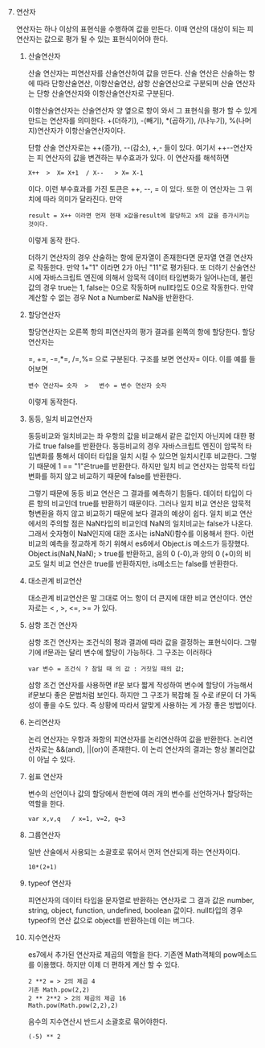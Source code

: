 7. 연산자

   연산자는 하나 이상의 표현식을 수행하여 값을 만든다. 이때 연산의 대상이 되는 피 연산자는 값으로 평가 될 수 있는 표현식이어야 한다.

   1. 산술연산자

      산술 연산자는 피연산자를 산술연산하여 값을 만든다. 산술 연산은 산술하는 항에 따라 단항산술연산, 이항산술연산, 삼항 산술연산으로 구분되며 산술 연산자는 단항 산술연산자와 이항산술연산자로 구분된다.

      이항산술연산자는 산술연산자 양 옆으로 항이 와서 그 표현식을 평가 할 수 있게 만드는 연산자를 의미한다. +(더하기), -(빼기), *(곱하기), /(나누기), %(나머지)연산자가 이항산술연산자이다.

      단항 산술 연산자로는 ++(증가), --(감소), +,- 들이 있다. 여기서 ++--연산자는 피 연산자의 값을 변견하는 부수효과가 있다. 이 연산자를 해석하면 

      ```
      X++  >  X= X+1  / X--   > X= X-1
      ```

      이다. 이런 부수효과를 가진 토큰은 ++, --, = 이 있다. 또한 이 연산자는 그 위치에 따라 의미가 달라진다. 만약

      ```
      result = X++ 이라면 먼저 현재 x값을result에 할당하고 x의 값을 증가시키는 것이다.
      ```

      이렇게 동작 한다.

      더하기 연산자의 경우 산술하는 항에 문자열이 존재한다면 문자열 연결 연산자로 작동한다. 만약 1+"1" 이라면 2가 아닌 "11"로 평가된다. 또 더하기 산술연산시에 자바스크립트 엔진에 의해서 암묵적 데이터 타입변화가 일어나는데, 불린값의 경우 true는 1, false는 0으로 작동하며 null타입도 0으로 작동한다. 만약 계산할 수 없는 경우 Not a Number로 NaN을 반환한다.

   2. 할당연산자

      할당연산자는 오른쪽 항의 피연산자의 평가 결과를 왼쪽의 항에 할당한다. 할당연산자는 

      =, +=, -=,*=, /=,%= 으로 구분된다. 구조를 보면 연산자= 이다. 이를 예를 들어보면

      ```
      변수 연산자= 숫자  >   변수 = 변수 연산자 숫자
      ```

      이렇게 동작한다.

   3. 동등, 일치 비교연산자

      동등비교와 일치비교는 좌 우항의 값을 비교해서 같은 값인지 아닌지에 대한 평가로 true false를 반환한다. 동등비교의 경우 자바스크립트 엔진이 암묵적 타입변화를 통해서 데이터 타입을 일치 시킬 수 있으면 일치시킨후 비교한다. 그렇기 때문에 1 == "1"은true를 반환한다. 하지만 일치 비교 연산자는 암묵적 타입변화를 하지 않고 비교하기 때문에 false를 반환한다.

      그렇기 때문에 동등 비교 연산은 그 결과를 예측하기 힘들다. 데이터 타입이 다른 항의 비교인데 true를 반환하기 때문이다. 그러나 일치 비교 연산은 암묵적 형변환을 하지 않고 비교하기 때문에 보다 결과의 예상이 쉽다. 일치 비교 연산에서의 주의할 점은 NaN타입의 비교인데 NaN의 일치비교는 false가 나온다. 그래서 숫자형이 NaN인지에 대한 조사는 isNaN()함수를 이용해서 한다. 이런 비교의 예측을 정교하게 하기 위해서 es6에서 Object.is 메소드가 등장했다.  Object.is(NaN,NaN); > true를 반환하고, 음의 0 (-0),과 양의 0 (+0)의 비교도 일치 비교 연산은 true를 반환하지만, is메소드는 false를 반환한다. 

   4. 대소관계 비교연산

      대소관계 비교연산은 말 그대로 어느 항이 더 큰지에 대한 비교 연산이다. 연산자로는 < , >, <=, >= 가 있다.

   5. 삼항 조건 연산자

      삼항 조건 연산자는 조건식의 평과 결과에 따라 값을 결정하는 표현식이다. 그렇기에 if문과는 달리 변수에 할당이 가능하다. 그 구조는 이러하다

      ```
      var 변수 = 조건식 ? 참일 때 의 값 : 거짓일 때의 값;
      ```

      삼항 조건 연산자를 사용하면 if문 보다 짧게 작성하여 변수에 할당이 가능해서 if문보다 좋은 문법처럼 보인다. 하지만 그 구조가 복잡해 질 수로 if문이 더 가독성이 좋을 수도 있다. 즉 상황에 따라서 알맞게 사용하는 게 가장 좋은 방법이다.

   6. 논리연산자

      논리 연산자는 우항과 좌항의 피연산자를 논리연산하여 값을 반환한다. 논리연산자로는 &&(and), ||(or)이 존재한다. 이 논리 연산자의 결과는 항상 불리언값이 아닐 수 있다.

   7. 쉼표 연산자

      변수의 선언이나 값의 할당에서 한번에 여러 개의 변수를 선언하거나 할당하는 역할을 한다.

      ```
      var x,v,q   / x=1, v=2, q=3
      ```

   8. 그룹연산자

      일반 산술에서 사용되는 소괄호로 묶어서 먼저 연산되게 하는 연산자이다.

      ```
      10*(2+1)
      ```

   9. typeof 연산자

      피연산자의 데이터 타입을 문자열로 반환하는 연산자로 그 결과 값은 number, string, object, function, undefined, boolean 값이다. null타입의 경우 typeof의 연산 값으로 object를 반환하는데 이는 버그다.

   10. 지수연산자

       es7에서 추가된 연산자로 제곱의 역할을 한다. 기존엔 Math객체의 pow메소드를 이용했다. 하지만 이제 더 편하게 계산 할 수 있다.

       ```
       2 **2 = > 2의 제곱 4
       기존 Math.pow(2,2)
       2 ** 2**2 > 2의 제곱의 제곱 16
       Math.pow(Math.pow(2,2),2)
       ```

       음수의 지수연산시 반드시 소괄호로 묶어야한다. 

       ```
       (-5) ** 2
       ```

       

   

